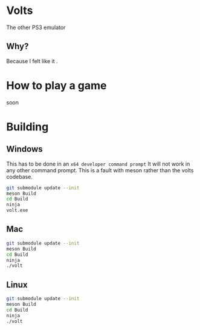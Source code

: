 # Volts
The other PS3 emulator

## Why?
Because I felt like it .

# How to play a game
soon

# Building

## Windows
This has to be done in an `x64 developer command prompt` 
It will not work in any other command prompt.
This is a fault with meson rather than the volts codebase.
```sh
git submodule update --init
meson Build
cd Build
ninja 
volt.exe
```

## Mac
```sh
git submodule update --init
meson Build
cd Build
ninja
./volt
```

## Linux
```sh
git submodule update --init
meson Build
cd Build
ninja
./volt 
```

